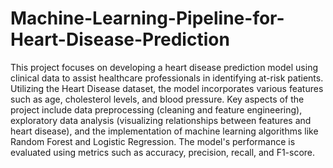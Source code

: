 # Machine-Learning-Pipeline-for-Heart-Disease-Prediction

This project focuses on developing a heart disease prediction model using clinical data to assist healthcare professionals in identifying at-risk patients. Utilizing the Heart Disease dataset, the model incorporates various features such as age, cholesterol levels, and blood pressure. Key aspects of the project include data preprocessing (cleaning and feature engineering), exploratory data analysis (visualizing relationships between features and heart disease), and the implementation of machine learning algorithms like Random Forest and Logistic Regression. The model's performance is evaluated using metrics such as accuracy, precision, recall, and F1-score. 

